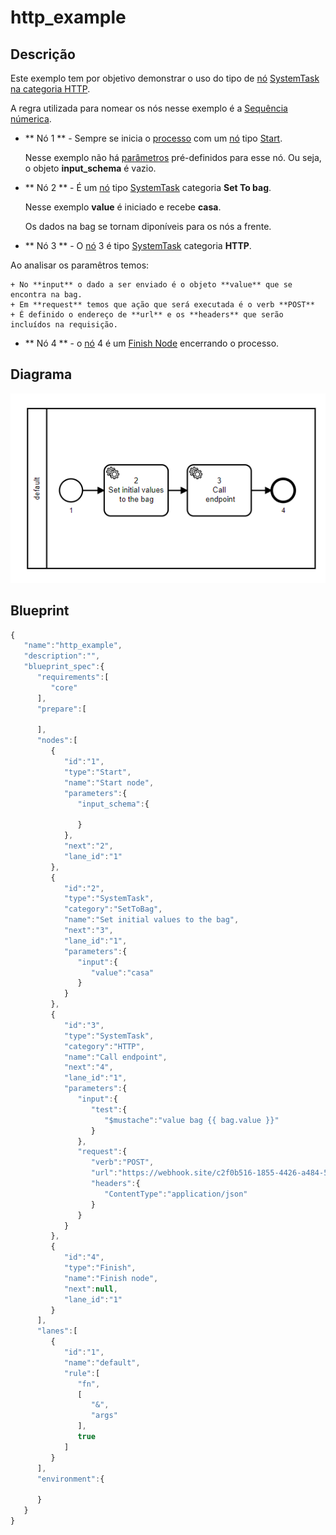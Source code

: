 
# http_example

## Descrição
Este exemplo tem por objetivo demonstrar o uso do tipo de [nó](resources/blueprints.mdx) [SystemTask na categoria HTTP](resources/nodes/systemTask.mdx).

   A regra utilizada para nomear os nós nesse exemplo é a [Sequência númerica](resources/name_nodes/sequenciaNumerica).

+ ** Nó 1 ** - Sempre se inicia o [processo](documentation/processos.md) com um [nó](resources/blueprints.mdx) tipo [Start](resources/nodes/startNode.mdx). 
   
    Nesse exemplo não há [parâmetros](resources/blueprints.mdx) pré-definidos para esse nó. Ou seja, o objeto **input_schema** é vazio.

 + ** Nó 2 ** - É um [nó](resources/blueprints.mdx) tipo [SystemTask](resources/nodes/systemTask.mdx) categoria **Set To bag**. 

   Nesse exemplo **value** é iniciado e recebe **casa**.

   Os dados na bag se tornam diponíveis para os nós a frente. 
+ ** Nó 3 ** - O [nó](resources/blueprints.mdx) 3 é tipo [SystemTask](resources/nodes/systemTask.mdx) categoria **HTTP**.
 
 Ao analisar os paramêtros temos:

    + No **input** o dado a ser enviado é o objeto **value** que se encontra na bag.
    + Em **request** temos que ação que será executada é o verb **POST**
    + É definido o endereço de **url** e os **headers** que serão incluídos na requisição.
   

+ ** Nó 4 ** - o [nó](resources/blueprints.mdx) 4 é um [Finish Node](resources/nodes/finishNode.mdx) encerrando o processo.


## Diagrama
![http_example](/img/http_example.png)
## Blueprint

```js title="http_example"
{
   "name":"http_example",
   "description":"",
   "blueprint_spec":{
      "requirements":[
         "core"
      ],
      "prepare":[
         
      ],
      "nodes":[
         {
            "id":"1",
            "type":"Start",
            "name":"Start node",
            "parameters":{
               "input_schema":{
                  
               }
            },
            "next":"2",
            "lane_id":"1"
         },
         {
            "id":"2",
            "type":"SystemTask",
            "category":"SetToBag",
            "name":"Set initial values to the bag",
            "next":"3",
            "lane_id":"1",
            "parameters":{
               "input":{
                  "value":"casa"
               }
            }
         },
         {
            "id":"3",
            "type":"SystemTask",
            "category":"HTTP",
            "name":"Call endpoint",
            "next":"4",
            "lane_id":"1",
            "parameters":{
               "input":{
                  "test":{
                     "$mustache":"value bag {{ bag.value }}"
                  }
               },
               "request":{
                  "verb":"POST",
                  "url":"https://webhook.site/c2f0b516-1855-4426-a484-58173347ad46",
                  "headers":{
                     "ContentType":"application/json"
                  }
               }
            }
         },
         {
            "id":"4",
            "type":"Finish",
            "name":"Finish node",
            "next":null,
            "lane_id":"1"
         }
      ],
      "lanes":[
         {
            "id":"1",
            "name":"default",
            "rule":[
               "fn",
               [
                  "&",
                  "args"
               ],
               true
            ]
         }
      ],
      "environment":{
         
      }
   }
}


```